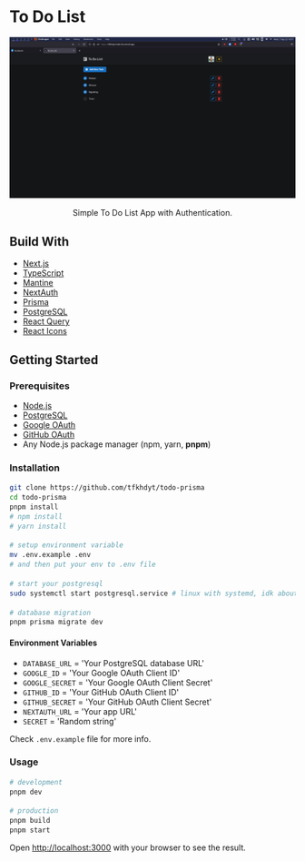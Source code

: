 # To Do List

![Preview](public/preview.png)

<p align='center'>Simple To Do List App with Authentication.</p>

## Build With

- [Next.js](https://nextjs.org/)
- [TypeScript](https://www.npmjs.com/package/typescript)
- [Mantine](https://mantine.dev/)
- [NextAuth](https://next-auth.js.org/)
- [Prisma](https://www.prisma.io/)
- [PostgreSQL](https://www.postgresql.org/)
- [React Query](https://tanstack.com/query)
- [React Icons](https://www.npmjs.com/package/react-icons)

## Getting Started

### Prerequisites

- [Node.js](https://nodejs.org/en/)
- [PostgreSQL](https://www.postgresql.org/)
- [Google OAuth](https://support.google.com/cloud/answer/6158849?hl=en)
- [GitHub OAuth](https://docs.github.com/en/developers/apps/building-oauth-apps/creating-an-oauth-app)
- Any Node.js package manager (npm, yarn, **pnpm**)

### Installation

```bash
git clone https://github.com/tfkhdyt/todo-prisma
cd todo-prisma
pnpm install
# npm install
# yarn install

# setup environment variable
mv .env.example .env
# and then put your env to .env file

# start your postgresql
sudo systemctl start postgresql.service # linux with systemd, idk about Windows

# database migration
pnpm prisma migrate dev
```

#### Environment Variables

- `DATABASE_URL` = 'Your PostgreSQL database URL'
- `GOOGLE_ID` = 'Your Google OAuth Client ID'
- `GOOGLE_SECRET` = 'Your Google OAuth Client Secret'
- `GITHUB_ID` = 'Your GitHub OAuth Client ID'
- `GITHUB_SECRET` = 'Your GitHub OAuth Client Secret'
- `NEXTAUTH_URL` = 'Your app URL'
- `SECRET` = 'Random string'

Check `.env.example` file for more info.

### Usage

```bash
# development
pnpm dev

# production
pnpm build
pnpm start
```

Open [http://localhost:3000](http://localhost:3000) with your browser to see the result.
